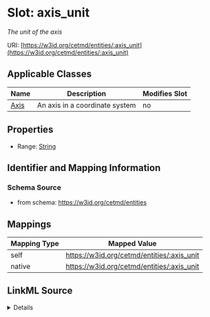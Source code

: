

# Slot: axis_unit


_The unit of the axis_





URI: [https://w3id.org/cetmd/entities/:axis_unit](https://w3id.org/cetmd/entities/:axis_unit)



<!-- no inheritance hierarchy -->





## Applicable Classes

| Name | Description | Modifies Slot |
| --- | --- | --- |
| [Axis](Axis.md) | An axis in a coordinate system |  no  |







## Properties

* Range: [String](String.md)





## Identifier and Mapping Information







### Schema Source


* from schema: https://w3id.org/cetmd/entities




## Mappings

| Mapping Type | Mapped Value |
| ---  | ---  |
| self | https://w3id.org/cetmd/entities/:axis_unit |
| native | https://w3id.org/cetmd/entities/:axis_unit |




## LinkML Source

<details>
```yaml
name: axis_unit
description: The unit of the axis
from_schema: https://w3id.org/cetmd/entities
rank: 1000
ifabsent: angstrom
alias: axis_unit
domain_of:
- Axis
range: string

```
</details>